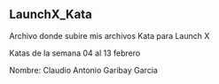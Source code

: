 ## LaunchX_Kata

Archivo donde subire mis archivos Kata para Launch X

Katas de la semana 04 al 13 febrero

Nombre: Claudio Antonio Garibay Garcia

